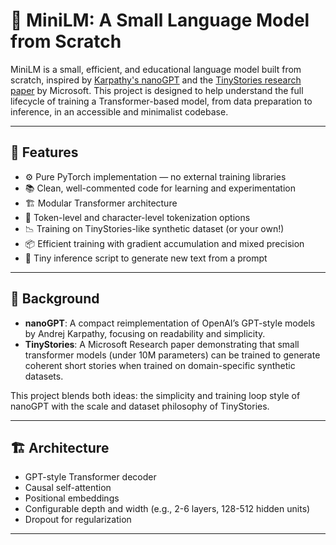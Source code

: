 # 🧠 MiniLM: A Small Language Model from Scratch

MiniLM is a small, efficient, and educational language model built from scratch, inspired by [Karpathy's nanoGPT](https://github.com/karpathy/nanoGPT) and the [TinyStories research paper](https://arxiv.org/abs/2305.07759) by Microsoft. This project is designed to help understand the full lifecycle of training a Transformer-based model, from data preparation to inference, in an accessible and minimalist codebase.

---

## 🚀 Features

- ⚙️ Pure PyTorch implementation — no external training libraries
- 📚 Clean, well-commented code for learning and experimentation
- 🏗️ Modular Transformer architecture
- 🧾 Token-level and character-level tokenization options
- 📉 Training on TinyStories-like synthetic dataset (or your own!)
- 📦 Efficient training with gradient accumulation and mixed precision
- 🧪 Tiny inference script to generate new text from a prompt

---

## 📖 Background

- **nanoGPT**: A compact reimplementation of OpenAI’s GPT-style models by Andrej Karpathy, focusing on readability and simplicity.
- **TinyStories**: A Microsoft Research paper demonstrating that small transformer models (under 10M parameters) can be trained to generate coherent short stories when trained on domain-specific synthetic datasets.

This project blends both ideas: the simplicity and training loop style of nanoGPT with the scale and dataset philosophy of TinyStories.

---

## 🏗️ Architecture

- GPT-style Transformer decoder
- Causal self-attention
- Positional embeddings
- Configurable depth and width (e.g., 2-6 layers, 128-512 hidden units)
- Dropout for regularization

---
